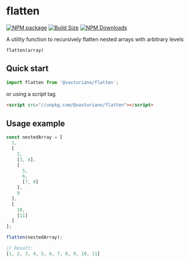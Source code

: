 flatten
=======

[![NPM package][npm-img]][npm-url]
[![Build Size][build-size-img]][build-size-url]
[![NPM Downloads][npm-downloads-img]][npm-downloads-url]

A utility function to recursively flatten nested arrays with arbitrary levels

`flatten(array)`

## Quick start

```js
import flatten from '@vasturiano/flatten';
```
or using a *script* tag
```html
<script src="//unpkg.com/@vasturiano/flatten"></script>
```

## Usage example

```js
const nestedArray = [
  1, 
  [
    2, 
    [3, 4], 
    [
      5, 
      6, 
      [7, 8]
    ], 
    9
  ], 
  [
    10, 
    [11]
  ]
];

flatten(nestedArray);

// Result: 
[1, 2, 3, 4, 5, 6, 7, 8, 9, 10, 11]
```


[npm-img]: https://img.shields.io/npm/v/@vasturiano/flatten
[npm-url]: https://npmjs.org/package/@vasturiano/flatten
[build-size-img]: https://img.shields.io/bundlephobia/minzip/@vasturiano/flatten
[build-size-url]: https://bundlephobia.com/result?p=@vasturiano/flatten
[npm-downloads-img]: https://img.shields.io/npm/dt/flatten
[npm-downloads-url]: https://www.npmtrends.com/flatten
